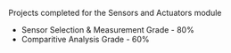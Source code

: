 Projects completed for the Sensors and Actuators module

- Sensor Selection & Measurement Grade - 80%
- Comparitive Analysis Grade - 60%
